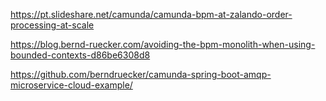 https://pt.slideshare.net/camunda/camunda-bpm-at-zalando-order-processing-at-scale



 https://blog.bernd-ruecker.com/avoiding-the-bpm-monolith-when-using-bounded-contexts-d86be6308d8 

 https://github.com/berndruecker/camunda-spring-boot-amqp-microservice-cloud-example/ 